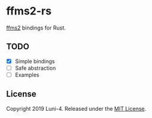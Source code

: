 # ffms2-rs

[ffms2](https://github.com/FFMS/ffms2) bindings for Rust.

## TODO
- [x] Simple bindings
- [ ] Safe abstraction
- [ ] Examples

## License

Copyright 2019 Luni-4. Released under the [MIT License](LICENSE).
